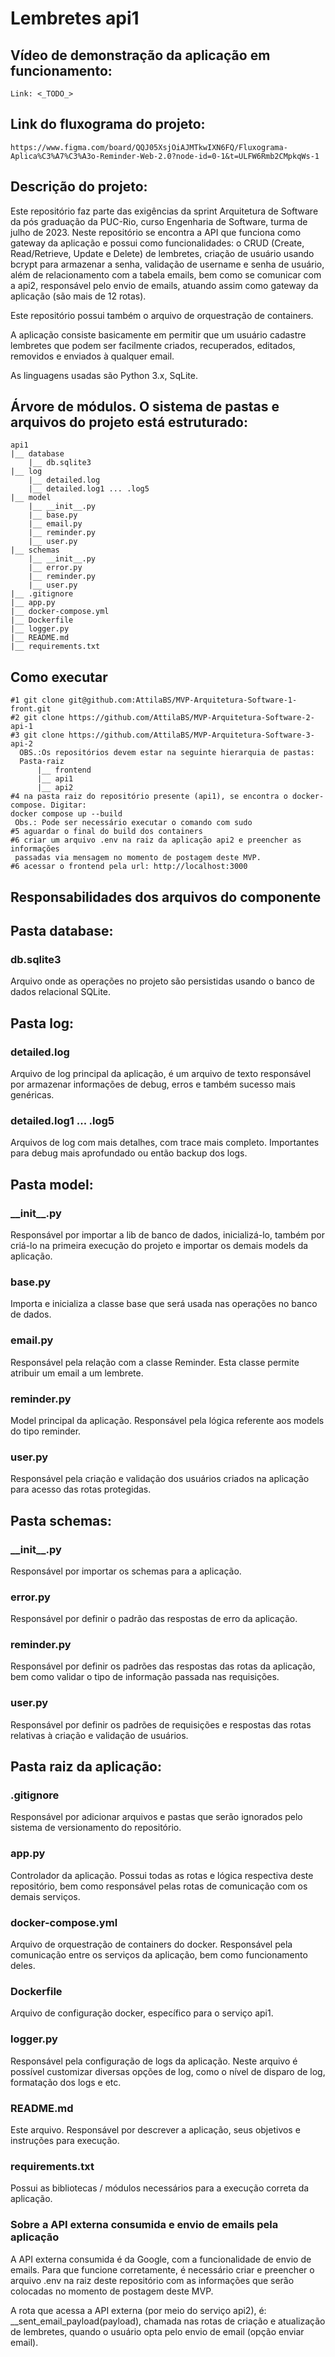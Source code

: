 # Lembretes api1

## Vídeo de demonstração da aplicação em funcionamento:
    Link: <_TODO_>

## Link do fluxograma do projeto:
    https://www.figma.com/board/QQJ05XsjOiAJMTkwIXN6FQ/Fluxograma-Aplica%C3%A7%C3%A3o-Reminder-Web-2.0?node-id=0-1&t=ULFW6Rmb2CMpkqWs-1

## Descrição do projeto:
   Este repositório faz parte das exigências da sprint Arquitetura de Software
  da pós graduação da PUC-Rio, curso Engenharia de Software, turma de julho de 2023.
  Neste repositório se encontra a API que funciona como gateway da aplicação e
  possui como funcionalidades: o CRUD (Create, Read/Retrieve, Update e Delete)
  de lembretes, criação de usuário usando bcrypt para armazenar a senha, validação
  de username e senha de usuário, além de relacionamento com a tabela emails,
  bem como se comunicar com a api2, responsável pelo envio de emails, atuando assim
  como gateway da aplicação (são mais de 12 rotas).

   Este repositório possui também o arquivo de orquestração de containers.

   A aplicação consiste basicamente em permitir que um usuário cadastre
  lembretes que podem ser facilmente criados, recuperados, editados, removidos
  e enviados à qualquer email.

  As linguagens usadas são Python 3.x, SqLite.

## Árvore de módulos. O sistema de pastas e arquivos do projeto está estruturado:
    api1
    |__ database
        |__ db.sqlite3
    |__ log
        |__ detailed.log
        |__ detailed.log1 ... .log5
    |__ model
        |__ __init__.py
        |__ base.py
        |__ email.py
        |__ reminder.py
        |__ user.py
    |__ schemas
        |__ __init__.py
        |__ error.py
        |__ reminder.py
        |__ user.py
    |__ .gitignore
    |__ app.py
    |__ docker-compose.yml
    |__ Dockerfile
    |__ logger.py
    |__ README.md
    |__ requirements.txt

## Como executar

    #1 git clone git@github.com:AttilaBS/MVP-Arquitetura-Software-1-front.git
    #2 git clone https://github.com/AttilaBS/MVP-Arquitetura-Software-2-api-1
    #3 git clone https://github.com/AttilaBS/MVP-Arquitetura-Software-3-api-2
      OBS.:Os repositórios devem estar na seguinte hierarquia de pastas:
      Pasta-raiz
          |__ frontend
          |__ api1
          |__ api2
    #4 na pasta raiz do repositório presente (api1), se encontra o docker-compose. Digitar:
    docker compose up --build
     Obs.: Pode ser necessário executar o comando com sudo
    #5 aguardar o final do build dos containers
    #6 criar um arquivo .env na raiz da aplicação api2 e preencher as informações
     passadas via mensagem no momento de postagem deste MVP.
    #6 acessar o frontend pela url: http://localhost:3000

## Responsabilidades dos arquivos do componente

## Pasta database:
  ### db.sqlite3
   Arquivo onde as operações no projeto são persistidas usando o banco
  de dados relacional SQLite.

## Pasta log:
  ### detailed.log
   Arquivo de log principal da aplicação, é um arquivo de texto
  responsável por armazenar informações de debug, erros e também sucesso
  mais genéricas.

  ### detailed.log1 ... .log5
   Arquivos de log com mais detalhes, com trace mais completo. Importantes
  para debug mais aprofundado ou então backup dos logs.

## Pasta model:
  ### \_\_init\_\_.py
   Responsável por importar a lib de banco de dados, inicializá-lo,
  também por criá-lo na primeira execução do projeto e importar os demais
  models da aplicação.

  ### base.py
   Importa e inicializa a classe base que será usada nas operações no banco
  de dados.

  ### email.py
   Responsável pela relação com a classe Reminder. Esta classe permite
  atribuir um email a um lembrete.

  ### reminder.py
   Model principal da aplicação. Responsável pela lógica referente aos
  models do tipo reminder.

  ### user.py
   Responsável pela criação e validação dos usuários criados na aplicação para
  acesso das rotas protegidas.

## Pasta schemas:
  ### \_\_init\_\_.py
   Responsável por importar os schemas para a aplicação.

  ### error.py
   Responsável por definir o padrão das respostas de erro da aplicação.

  ### reminder.py
   Responsável por definir os padrões das respostas das rotas da aplicação,
  bem como validar o tipo de informação passada nas requisições.

  ### user.py
   Responsável por definir os padrões de requisições e respostas das rotas
  relativas à criação e validação de usuários.

## Pasta raiz da aplicação:
  ### .gitignore
   Responsável por adicionar arquivos e pastas que serão ignorados
  pelo sistema de versionamento do repositório.

  ### app.py
   Controlador da aplicação. Possui todas as rotas e lógica respectiva
  deste repositório, bem como responsável pelas rotas de comunicação
  com os demais serviços.

  ### docker-compose.yml
   Arquivo de orquestração de containers do docker. Responsável pela comunicação
  entre os serviços da aplicação, bem como funcionamento deles.

  ### Dockerfile
   Arquivo de configuração docker, específico para o serviço api1.

  ### logger.py
   Responsável pela configuração de logs da aplicação. Neste arquivo
  é possível customizar diversas opções de log, como o nível de disparo
  de log, formatação dos logs e etc.

  ### README.md
   Este arquivo. Responsável por descrever a aplicação, seus objetivos
  e instruções para execução.

  ### requirements.txt
   Possui as bibliotecas / módulos necessários para a execução correta
  da aplicação.

  ### Sobre a API externa consumida e envio de emails pela aplicação
   A API externa consumida é da Google, com a funcionalidade de envio de
  emails. Para que funcione corretamente, é necessário criar e preencher
  o arquivo .env na raiz deste repositório com as informações que serão
  colocadas no momento de postagem deste MVP.

  A rota que acessa a API externa (por meio do serviço api2), é:
  __sent_email_payload(payload), chamada nas rotas de criação e atualização
  de lembretes, quando o usuário opta pelo envio de email (opção enviar email).
